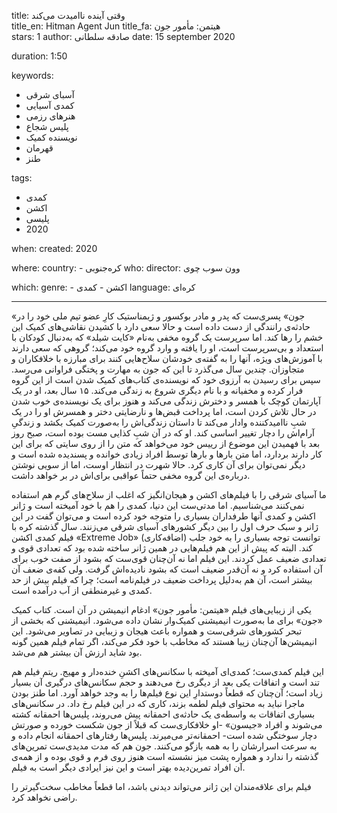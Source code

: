 
title: وقتی آینده ناامیدت می‌کند  
title_en: Hitman Agent Jun
title_fa: هیتمن: مأمور جون  
stars: 1
author: صادقه سلطانی
date: 15 september 2020 

duration: 1:50

keywords:
  - آسبای شرقی
  - کمدی آسیایی 
  - هنرهای رزمی
  - پلیس شجاع
  - نویسنده کمیک
  - قهرمان 
  - طنز 

tags:
  - کمدی
  - اکشن
  - پلیسی
  - 2020  

when:
  created: 2020

where:
  country:
    - کره‌جنوبی
who:
  director: وون سوب چوی

which:
  genre:
    - اکشن
    - کمدی
  language: کره‌ای 

---

«جون» پسری‌ست که پدر و مادر بوکسور و ژیمناستیک کارِ عضو تیم ملی خود را در حادثه‌ی رانندگی از دست داده است و حالا سعی دارد با کشیدن نقاشی‌های کمیک این خشم را رها کند. اما سرپرست یک گروه مخفی به‌نام «کایت شیلد» که به‌دنبال کودکان با استعداد و بی‌سرپرست است، او را یافته و  وارد گروه خود می‌کند؛ گروهی که سعی دارند با آموزش‌های ویژه، آنها را به گفته‌ی خودشان سلاح‌هایی کنند برای مبارزه با خلافکاران و متجاوزان. چندین سال می‌گذرد تا این که جون به مهارت و پختگی فراوانی می‌رسد. سپس برای رسیدن به آرزوی خود که نویسنده‌ی کتاب‌های کمیک شدن است از این گروه فرار کرده و مخفیانه و با نام دیگری شروع به زندگی می‌کند. ۱۵ سال بعد، او در یک آپارتمان کوچک با همسر و دخترش زندگی می‌کند و هنوز برای یک نویسنده‌ی خوب شدن در حال تلاش کردن است، اما پرداخت قبض‌ها و نارضایتی دختر و همسرش او را در یک شبِ ناامیدکننده وادار می‌کند تا داستان زندگی‌اش را به‌صورت کمیک بکشد و زندگیِ آرام‌اش را دچار تغییر اساسی کند. او که در آن شبِ کذایی مست بوده است، صبح روز بعد با فهمیدن این موضوع از رییس خود می‌خواهد که متن را از روی سایتی که برای این کار دارند بردارد، اما متن بارها و بارها توسط افراد زیادی خوانده و پسندیده شده است و دیگر نمی‌توان برای آن کاری کرد. حالا شهرت در انتظار اوست، اما از سویی نوشتن درباره‌ی این گروه مخفی حتماً عواقبی برای‌اش در بر خواهد داشت.

ما آسیای شرقی را با فیلم‌های اکشن و هیجان‌انگیز که اغلب از سلاح‌های گرم هم استفاده نمی‌کنند می‌شناسیم. اما مدتی‌ست این دنیا، کمدی را هم با خود آمیخته است و ژانر اکشن و کمدی آنها طرفداران بسیاری را متوجه خود کرده است و می‌توان گفت در این ژانر و سبک حرف اول را بین دیگر کشورهای آسیای شرقی می‌زنند. سال گذشته کره با فیلم کمدی اکشن «Extreme Job»  (اضافه‌کاری) توانست توجه بسیاری را به خود جلب کند. البته که پیش از این هم فیلم‌هایی در همین ژانر ساخته شده بود که تعدادی قوی و تعدادی ضعیف عمل کردند. این فیلم اما نه آن‌چنان قوی‌ست که بشود از صفت خوب برای آن استفاده کرد و نه آن‌قدر ضعیف است که بشود نادیده‌اش گرفت. ولی کفه‌ی ضعف آن بیشتر است، آن هم به‌دلیل پرداخت ضعیف در فیلم‌نامه است؛ چرا که فیلم بیش از حد کمدی و غیرمنطقی از آب درآمده است. 

یکی از زیبایی‌های فیلم «هیتمن: مأمور جون» ادغام انیمیشن در آن است. کتاب کمیک «جون» برای ما به‌صورت انیمیشنی کمیک‌وار نشان داده می‌شود. انیمیشنی که بخشی از  تبحر کشورهای شرقی‌ست و همواره باعث هیجان و زیبایی در تصاویر می‌شود. این انیمیشن‌ها آن‌چنان زیبا هستند که مخاطب با خود فکر می‌کند، اگر تمام فیلم همین گونه بود شاید ارزش آن بیشتر هم می‌شد.

این فیلم کمدی‌ست؛ کمدی‌ای آمیخته با سکانس‌های اکشنِ خنده‌دار و مهیج. ریتم فیلم هم تند است و اتفاقات یکی بعد از دیگری رخ می‌دهند و حجم سکانس‌های درگیری آن بسیار زیاد است؛ آن‌چنان که قطعاً دوستدارِ این نوع فیلم‌ها را به وجد خواهد آورد. اما طنز بودن ماجرا نباید به محتوای فیلم لطمه بزند، کاری که در این فیلم رخ داد. در سکانس‌های بسیاری اتفاقات به واسطه‌ی یک حادثه‌ی احمقانه پیش می‌روند، پلیس‌ها احمقانه کشته می‌شوند و افراد «جیسون» -او خلافکاری‌ست که قبلاً از جون شکست خورده و صورتش دچار سوختگی شده است-  احمقانه‌تر می‌میرند. پلیس‌ها رفتارهای احمقانه انجام داده و به سرعت اسرارشان را به همه بازگو می‌کنند. جون هم که مدت مدیدی‌ست تمرین‌های گذشته را ندارد و همواره پشت میز نشسته است هنوز روی فرم و قوی بوده و از همه‌ی آن افراد تمرین‌دیده‌ بهتر است و این نیز ایرادی دیگر است به فیلم. 

فیلم برای علاقه‌مندان این ژانر می‌تواند دیدنی باشد، اما قطعاً مخاطب سخت‌گیرتر را راضی نخواهد کرد.
